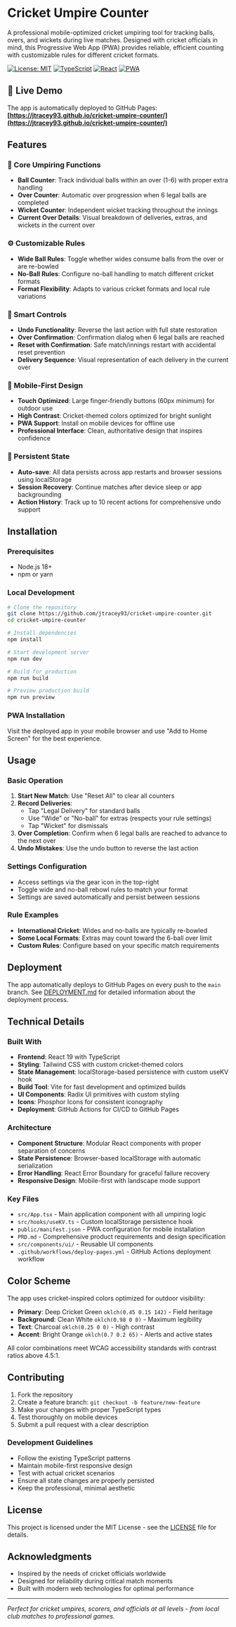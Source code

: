 # Cricket Umpire Counter

A professional mobile-optimized cricket umpiring tool for tracking balls, overs, and wickets during live matches. Designed with cricket officials in mind, this Progressive Web App (PWA) provides reliable, efficient counting with customizable rules for different cricket formats.

[![License: MIT](https://img.shields.io/badge/License-MIT-green.svg)](LICENSE)
[![TypeScript](https://img.shields.io/badge/TypeScript-007ACC?logo=typescript&logoColor=white)](#)
[![React](https://img.shields.io/badge/React-20232A?logo=react&logoColor=61DAFB)](#)
[![PWA](https://img.shields.io/badge/PWA-5A0FC8?logo=pwa&logoColor=white)](#)

## 🚀 Live Demo

The app is automatically deployed to GitHub Pages: **[https://jtracey93.github.io/cricket-umpire-counter/](https://jtracey93.github.io/cricket-umpire-counter/)**

## Features

### 🏏 Core Umpiring Functions
- **Ball Counter**: Track individual balls within an over (1-6) with proper extra handling
- **Over Counter**: Automatic over progression when 6 legal balls are completed
- **Wicket Counter**: Independent wicket tracking throughout the innings
- **Current Over Details**: Visual breakdown of deliveries, extras, and wickets in the current over

### ⚙️ Customizable Rules
- **Wide Ball Rules**: Toggle whether wides consume balls from the over or are re-bowled
- **No-Ball Rules**: Configure no-ball handling to match different cricket formats
- **Format Flexibility**: Adapts to various cricket formats and local rule variations

### 🔄 Smart Controls
- **Undo Functionality**: Reverse the last action with full state restoration
- **Over Confirmation**: Confirmation dialog when 6 legal balls are reached
- **Reset with Confirmation**: Safe match/innings restart with accidental reset prevention
- **Delivery Sequence**: Visual representation of each delivery in the current over

### 📱 Mobile-First Design
- **Touch Optimized**: Large finger-friendly buttons (60px minimum) for outdoor use
- **High Contrast**: Cricket-themed colors optimized for bright sunlight
- **PWA Support**: Install on mobile devices for offline use
- **Professional Interface**: Clean, authoritative design that inspires confidence

### 💾 Persistent State
- **Auto-save**: All data persists across app restarts and browser sessions using localStorage
- **Session Recovery**: Continue matches after device sleep or app backgrounding
- **Action History**: Track up to 10 recent actions for comprehensive undo support

## Installation

### Prerequisites
- Node.js 18+ 
- npm or yarn

### Local Development

```bash
# Clone the repository
git clone https://github.com/jtracey93/cricket-umpire-counter.git
cd cricket-umpire-counter

# Install dependencies
npm install

# Start development server
npm run dev

# Build for production
npm run build

# Preview production build
npm run preview
```

### PWA Installation
Visit the deployed app in your mobile browser and use "Add to Home Screen" for the best experience.

## Usage

### Basic Operation
1. **Start New Match**: Use "Reset All" to clear all counters
2. **Record Deliveries**: 
   - Tap "Legal Delivery" for standard balls
   - Use "Wide" or "No-ball" for extras (respects your rule settings)
   - Tap "Wicket" for dismissals
3. **Over Completion**: Confirm when 6 legal balls are reached to advance to the next over
4. **Undo Mistakes**: Use the undo button to reverse the last action

### Settings Configuration
- Access settings via the gear icon in the top-right
- Toggle wide and no-ball rebowl rules to match your format
- Settings are saved automatically and persist between sessions

### Rule Examples
- **International Cricket**: Wides and no-balls are typically re-bowled
- **Some Local Formats**: Extras may count toward the 6-ball over limit
- **Custom Rules**: Configure based on your specific match requirements

## Deployment

The app automatically deploys to GitHub Pages on every push to the `main` branch. See [DEPLOYMENT.md](./DEPLOYMENT.md) for detailed information about the deployment process.

## Technical Details

### Built With
- **Frontend**: React 19 with TypeScript
- **Styling**: Tailwind CSS with custom cricket-themed colors
- **State Management**: localStorage-based persistence with custom useKV hook
- **Build Tool**: Vite for fast development and optimized builds
- **UI Components**: Radix UI primitives with custom styling
- **Icons**: Phosphor Icons for consistent iconography
- **Deployment**: GitHub Actions for CI/CD to GitHub Pages

### Architecture
- **Component Structure**: Modular React components with proper separation of concerns  
- **State Persistence**: Browser-based localStorage with automatic serialization
- **Error Handling**: React Error Boundary for graceful failure recovery
- **Responsive Design**: Mobile-first with landscape mode support

### Key Files
- `src/App.tsx` - Main application component with all umpiring logic
- `src/hooks/useKV.ts` - Custom localStorage persistence hook
- `public/manifest.json` - PWA configuration for mobile installation
- `PRD.md` - Comprehensive product requirements and design specification
- `src/components/ui/` - Reusable UI components
- `.github/workflows/deploy-pages.yml` - GitHub Actions deployment workflow

## Color Scheme

The app uses cricket-inspired colors optimized for outdoor visibility:

- **Primary**: Deep Cricket Green `oklch(0.45 0.15 142)` - Field heritage
- **Background**: Clean White `oklch(0.98 0 0)` - Maximum legibility  
- **Text**: Charcoal `oklch(0.25 0 0)` - High contrast
- **Accent**: Bright Orange `oklch(0.7 0.2 65)` - Alerts and active states

All color combinations meet WCAG accessibility standards with contrast ratios above 4.5:1.

## Contributing

1. Fork the repository
2. Create a feature branch: `git checkout -b feature/new-feature`
3. Make your changes with proper TypeScript types
4. Test thoroughly on mobile devices
5. Submit a pull request with a clear description

### Development Guidelines
- Follow the existing TypeScript patterns
- Maintain mobile-first responsive design
- Test with actual cricket scenarios
- Ensure all state changes are properly persisted
- Keep the professional, minimal aesthetic

## License

This project is licensed under the MIT License - see the [LICENSE](LICENSE) file for details.

## Acknowledgments

- Inspired by the needs of cricket officials worldwide
- Designed for reliability during critical match moments
- Built with modern web technologies for optimal performance

---

*Perfect for cricket umpires, scorers, and officials at all levels - from local club matches to professional games.*